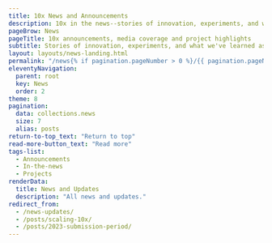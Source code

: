 ```yaml
---
title: 10x News and Announcements
description: 10x in the news--stories of innovation, experiments, and what we've learned as we work toward delivering good-for-people digital solutions
pageBrow: News
pageTitle: 10x announcements, media coverage and project highlights
subtitle: Stories of innovation, experiments, and what we've learned as we work toward delivering good-for-people digital solutions
layout: layouts/news-landing.html
permalink: "/news{% if pagination.pageNumber > 0 %}/{{ pagination.pageNumber }}{% endif %}/index.html"
eleventyNavigation:
  parent: root
  key: News
  order: 2
theme: 8
pagination:
  data: collections.news
  size: 7
  alias: posts
return-to-top_text: "Return to top"
read-more-button_text: "Read more"
tags-list:
  - Announcements
  - In-the-news
  - Projects
renderData:
  title: News and Updates
  description: "All news and updates."
redirect_from: 
  - /news-updates/
  - /posts/scaling-10x/
  - /posts/2023-submission-period/
---
```


